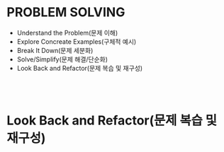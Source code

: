 # PROBLEM SOLVING

- Understand the Problem(문제 이해)
- Explore Concreate Examples(구체적 예시)
- Break It Down(문제 세분화)
- Solve/Simplify(문제 해결/단순화)
- Look Back and Refactor(문제 복습 및 재구성)

<br/><br/>

# Look Back and Refactor(문제 복습 및 재구성)
